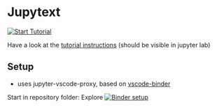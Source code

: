 # Jupytext


[![Start Tutorial](https://mybinder.org/badge_logo.svg)](https://mybinder.org/v2/gh/enryH/jupytext_tutorial/master?urlpath=lab/tree/tutorial)

Have a look at the [tutorial instructions](tutorial/README.md) (should be visible in jupyter lab)

## Setup

- uses jupyter-vscode-proxy, based on [vscode-binder](https://github.com/betatim/vscode-binder)

Start in repository folder: Explore [![Binder setup](https://mybinder.org/badge_logo.svg)](https://mybinder.org/v2/gh/betatim/vscode-binder/master?urlpath=lab)